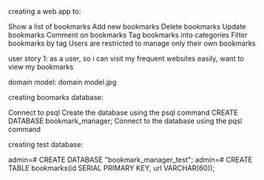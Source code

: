 creating a web app to:

Show a list of bookmarks
Add new bookmarks
Delete bookmarks
Update bookmarks
Comment on bookmarks
Tag bookmarks into categories
Filter bookmarks by tag
Users are restricted to manage only their own bookmarks


user story 1:
as a user,
so i can visit my frequent websites easily,
want to view my bookmarks


domain model: domain model.jpg

creating boomarks database:

Connect to psql
Create the database using the psql command CREATE DATABASE bookmark_manager;
Connect to the database using the pqsl command


creating test database:

admin=# CREATE DATABASE "bookmark_manager_test";
admin=# CREATE TABLE bookmarks(id SERIAL PRIMARY KEY, url VARCHAR(60));
